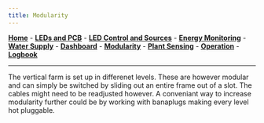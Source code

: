 ```yaml
---
title: Modularity
---
```


[**Home**](https://verticalfarmib3.github.io/) - [**LEDs and PCB**](/inhoud/leds/) - [**LED Control and Sources**](/inhoud/aansturingLEDs/) - [**Energy Monitoring**](/inhoud/energiemonitoring/) - [**Water Supply**](/inhoud/aquaMonitoring/) - [**Dashboard**](/inhoud/dashboard/) - [**Modularity**](/inhoud/modulariteit/) - [**Plant Sensing**](/inhoud/plantensensor/) - [**Operation**](/inhoud/operation/) - [**Logbook**](/inhoud/logboek/)

---


The vertical farm is set up in differenet levels. These are however modular and can simply be switched by sliding out an entire frame out of a slot. The cables might need to be readjusted however. A conveniant way to increase modularity further could be by working with banaplugs making every level hot pluggable.
